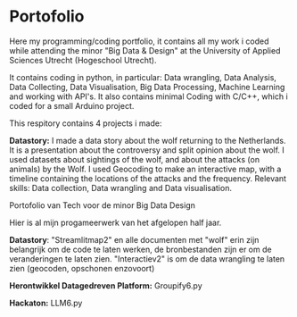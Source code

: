 # Portofolio
Here my programming/coding portfolio, it contains all my work i coded while attending the minor "Big Data & Design" at the University of Applied Sciences Utrecht (Hogeschool Utrecht).

It contains coding in python, in particular: Data wrangling, Data Analysis, Data Collecting, Data Visualisation, Big Data Processing, Machine Learning and working with API's. It also contains minimal Coding with C/C++, which i coded for a small Arduino project.

This respitory contains 4 projects i made:

**Datastory:** I made a data story about the wolf returning to the Netherlands. It is a presentation about the controversy and split opinion about the wolf. I used datasets about sightings of the wolf, and about the attacks (on animals) by the Wolf. I used Geocoding to make an interactive map, with a timeline containing the locations of the attacks and the frequency.
Relevant skills: Data collection, Data wrangling and Data visualisation.

Portofolio van Tech voor de minor Big Data Design

Hier is al mijn progameerwerk van het afgelopen half jaar.

**Datastory**: "Streamlitmap2" en alle documenten met "wolf" erin zijn belangrijk om de code te laten werken, de bronbestanden zijn er om de veranderingen te laten zien. "Interactiev2" is om de data wrangling te laten zien (geocoden, opschonen enzovoort)

**Herontwikkel Datagedreven Platform:** Groupify6.py

**Hackaton:** LLM6.py
